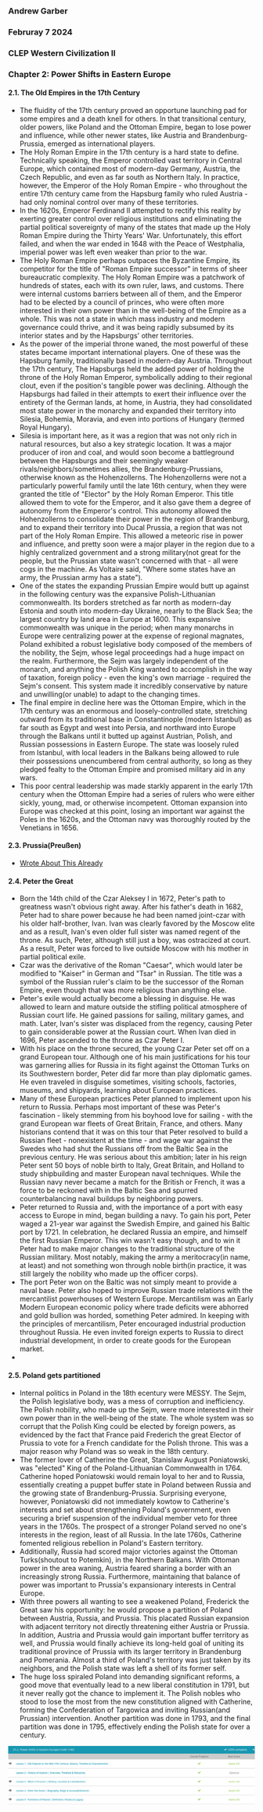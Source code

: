 ### Andrew Garber
### Februray 7 2024
### CLEP Western Civilization II
### Chapter 2: Power Shifts in Eastern Europe

#### 2.1. The Old Empires in the 17th Century
 - The fluidity of the 17th century proved an opportune launching pad for some empires and a death knell for others. In that transitional century, older powers, like Poland and the Ottoman Empire, began to lose power and influence, while other newer states, like Austria and Brandenburg-Prussia, emerged as international players.
 - The Holy Roman Empire in the 17th century is a hard state to define. Technically speaking, the Emperor controlled vast territory in Central Europe, which contained most of modern-day Germany, Austria, the Czech Republic, and even as far south as Northern Italy. In practice, however, the Emperor of the Holy Roman Empire - who throughout the entire 17th century came from the Hapsburg family who ruled Austria - had only nominal control over many of these territories.
 - In the 1620s, Emperor Ferdinand II attempted to rectify this reality by exerting greater control over religious institutions and eliminating the partial political sovereignty of many of the states that made up the Holy Roman Empire during the Thirty Years' War. Unfortunately, this effort failed, and when the war ended in 1648 with the Peace of Westphalia, imperial power was left even weaker than prior to the war.
 - The Holy Roman Empire perhaps outpaces the Byzantine Empire, its competitor for the title of "Roman Empire successor" in terms of sheer bureaucratic complexity. The Holy Roman Empire was a patchwork of hundreds of states, each with its own ruler, laws, and customs. There were internal customs barriers between all of them, and the Emperor had to be elected by a council of princes, who were often more interested in their own power than in the well-being of the Empire as a whole. This was not a state in which mass industry and modern governance could thrive, and it was being rapidly subsumed by its interior states and by the Hapsburgs' other territories. 
 - As the power of the imperial throne waned, the most powerful of these states became important international players. One of these was the Hapsburg family, traditionally based in modern-day Austria. Throughout the 17th century, The Hapsburgs held the added power of holding the throne of the Holy Roman Emperor, symbolically adding to their regional clout, even if the position's tangible power was declining. Although the Hapsburgs had failed in their attempts to exert their influence over the entirety of the German lands, at home, in Austria, they had consolidated most state power in the monarchy and expanded their territory into Silesia, Bohemia, Moravia, and even into portions of Hungary (termed Royal Hungary).
 - Silesia is important here, as it was a region that was not only rich in natural resources, but also a key strategic location. It was a major producer of iron and coal, and would soon become a battleground between the Hapsburgs and their seemingly weaker rivals/neighbors/sometimes allies, the Brandenburg-Prussians, otherwise known as the Hohenzollerns. The Hohenzollerns were not a particularly powerful family until the late 16th century, when they were granted the title of "Elector" by the Holy Roman Emperor. This title allowed them to vote for the Emperor, and it also gave them a degree of autonomy from the Emperor's control. This autonomy allowed the Hohenzollerns to consolidate their power in the region of Brandenburg, and to expand their territory into Ducal Prussia, a region that was not part of the Holy Roman Empire. This allowed a meteoric rise in power and influence, and pretty soon were a major player in the region due to a highly centralized government and a strong military(not great for the people, but the Prussian state wasn't concerned with that - all were cogs in the machine. As Voltaire said, "Where some states have an army, the Prussian army has a state").
 - One of the states the expanding Prussian Empire would butt up against in the following century was the expansive Polish-Lithuanian commonwealth. Its borders stretched as far north as modern-day Estonia and south into modern-day Ukraine, nearly to the Black Sea; the largest country by land area in Europe at 1600. This expansive commonwealth was unique in the period; when many monarchs in Europe were centralizing power at the expense of regional magnates, Poland exhibited a robust legislative body composed of the members of the nobility, the Sejm, whose legal proceedings had a huge impact on the realm. Furthermore, the Sejm was largely independent of the monarch, and anything the Polish King wanted to accomplish in the way of taxation, foreign policy - even the king's own marriage - required the Sejm's consent. This system made it incredibly conservative by nature and unwilling(or unable) to adapt to the changing times.
 - The final empire in decline here was the Ottoman Empire, which in the 17th century was an enormous and loosely-controlled state, stretching outward from its traditional base in Constantinople (modern Istanbul) as far south as Egypt and west into Persia, and northward into Europe through the Balkans until it butted up against Austrian, Polish, and Russian possessions in Eastern Europe. The state was loosely ruled from Istanbul, with local leaders in the Balkans being allowed to rule their possessions unencumbered from central authority, so long as they pledged fealty to the Ottoman Empire and promised military aid in any wars.
 - This poor central leadership was made starkly apparent in the early 17th century when the Ottoman Empire had a series of rulers who were either sickly, young, mad, or otherwise incompetent. Ottoman expansion into Europe was checked at this point, losing an important war against the Poles in the 1620s, and the Ottoman navy was thoroughly routed by the Venetians in 1656.

#### 2.3. Prussia(Preußen)
 - [Wrote About This Already](writing/fredrickwilliam.md)

#### 2.4. Peter the Great
 - Born the 14th child of the Czar Aleksey I in 1672, Peter's path to greatness wasn't obvious right away. After his father's death in 1682, Peter had to share power because he had been named joint-czar with his older half-brother, Ivan. Ivan was clearly favored by the Moscow elite and as a result, Ivan's even older full sister was named regent of the throne. As such, Peter, although still just a boy, was ostracized at court. As a result, Peter was forced to live outside Moscow with his mother in partial political exile.
 - Czar was the derivative of the Roman "Caesar", which would later be modified to "Kaiser" in German and "Tsar" in Russian. The title was a symbol of the Russian ruler's claim to be the successor of the Roman Empire, even though that was more religious than anything else.
 - Peter's exile would actually become a blessing in disguise. He was allowed to learn and mature outside the stifling political atmosphere of Russian court life. He gained passions for sailing, military games, and math. Later, Ivan's sister was displaced from the regency, causing Peter to gain considerable power at the Russian court. When Ivan died in 1696, Peter ascended to the throne as Czar Peter I. 
 - With his place on the throne secured, the young Czar Peter set off on a grand European tour. Although one of his main justifications for his tour was garnering allies for Russia in its fight against the Ottoman Turks on its Southwestern border, Peter did far more than play diplomatic games. He even traveled in disguise sometimes, visiting schools, factories, museums, and shipyards, learning about European practices.
 - Many of these European practices Peter planned to implement upon his return to Russia. Perhaps most important of these was Peter's fascination - likely stemming from his boyhood love for sailing - with the grand European war fleets of Great Britain, France, and others. Many historians contend that it was on this tour that Peter resolved to build a Russian fleet - nonexistent at the time - and wage war against the Swedes who had shut the Russians off from the Baltic Sea in the previous century. He was serious about this ambition; later in his reign Peter sent 50 boys of noble birth to Italy, Great Britain, and Holland to study shipbuilding and master European naval techniques. While the Russian navy never became a match for the British or French, it was a force to be reckoned with in the Baltic Sea and spurred counterbalancing naval buildups by neighboring powers.
 - Peter returned to Russia and, with the importance of a port with easy access to Europe in mind, began building a navy. To gain his port, Peter waged a 21-year war against the Swedish Empire, and gained his Baltic port by 1721. In celebration, he declared Russia an empire, and himself the first Russian Emperor. This win wasn't easy though, and to win it Peter had to make major changes to the traditional structure of the Russian military. Most notably, making the army a meritocracy(in name, at least) and not something won through noble birth(in practice, it was still largely the nobility who made up the officer corps).
 - The port Peter won on the Baltic was not simply meant to provide a naval base. Peter also hoped to improve Russian trade relations with the mercantilist powerhouses of Western Europe. Mercantilism was an Early Modern European economic policy where trade deficits were abhorred and gold bullion was horded, something Peter admired. In keeping with the principles of mercantilism, Peter encouraged industrial production throughout Russia. He even invited foreign experts to Russia to direct industrial development, in order to create goods for the European market.
 - 

#### 2.5. Poland gets partitioned
 - Internal politics in Poland in the 18th ecentury were MESSY. The Sejm, the Polish legislative body, was a mess of corruption and inefficiency. The Polish nobility, who made up the Sejm, were more interested in their own power than in the well-being of the state. The whole system was so corrupt that the Polish King could be elected by foreign powers, as evidenced by the fact that France paid Frederich the great Elector of Prussia to vote for a French candidate for the Polish throne. This was a major reason why Poland was so weak in the 18th century.
 - The former lover of Catherine the Great, Stanislaw August Poniatowski, was "elected" King of the Poland-Lithuanian Commonwealth in 1764. Catherine hoped Poniatowski would remain loyal to her and to Russia, essentially creating a puppet buffer state in Poland between Russia and the growing state of Brandenburg-Prussia. Surprising everyone, however, Poniatowski did not immediately kowtow to Catherine's interests and set about strengthening Poland's government, even securing a brief suspension of the individual member veto for three years in the 1760s. The prospect of a stronger Poland served no one's interests in the region, least of all Russia. In the late 1760s, Catherine fomented religious rebellion in Poland's Eastern territory.
 - Additionally, Russia had scored major victories against the Ottoman Turks(shoutout to Potemkin),  in the Northern Balkans. With Ottoman power in the area waning, Austria feared sharing a border with an increasingly strong Russia. Furthermore, maintaining that balance of power was important to Prussia's expansionary interests in Central Europe.
 - With three powers all wanting to see a weakened Poland, Frederick the Great saw his opportunity: he would propose a partition of Poland between Austria, Russia, and Prussia. This placated Russian expansion with adjacent territory not directly threatening either Austria or Prussia. In addition, Austria and Prussia would gain important buffer territory as well, and Prussia would finally achieve its long-held goal of uniting its traditional province of Prussia with its larger territory in Brandenburg and Pomerania. Almost a third of Poland's territory was just taken by its neighbors, and the Polish state was left a shell of its former self.
 - The huge loss spiraled Poland into demanding significant reforms, a good move that eventually lead to a new liberal constitution in 1791, but it never really got the chance to implement it. The Polish nobles who stood to lose the most from the new constitution aligned with Catherine, forming the Confederation of Targowica and inviting Russian(and Prussian) intervention. Another partition was done in 1793, and the final partition was done in 1795, effectively ending the Polish state for over a century.
 
 ![Alt text](media/easterneurope.png)